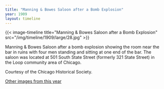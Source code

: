 ```yaml
---
title: "Manning & Bowes Saloon after a Bomb Explosion"
year: 1909
layout: timeline
---
```


{{< image-timeline title="Manning & Bowes Saloon after a Bomb Explosion" src="/img/timeline/1909/large/28.jpg" >}}


Manning & Bowes Saloon after a bomb explosion showing the room near the bar in ruins with four men standing and sitting at one end of the bar. The saloon was located at 501 South State Street (formerly 321 State Street) in the Loop community area of Chicago. 

Courtesy of the Chicago Historical Society.

[Other images from this year](/historical/timeline/1909)